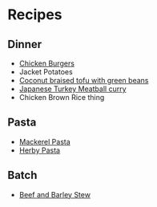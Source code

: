 # Recipes

## Dinner
- [Chicken Burgers](dinner/chicken-burgers.md)
- Jacket Potatoes
- [Coconut braised tofu with green beans](dinner/coconut-braised-tofu.md)
- [Japanese Turkey Meatball curry](dinner/turkey-meatball-curry.md)
- Chicken Brown Rice thing

## Pasta
- [Mackerel Pasta](pasta/mackerel-pasta.md)
- [Herby Pasta](pasta/herby-pasta.md)

## Batch
- [Beef and Barley Stew](batch/beef-and-barley-stew.md)